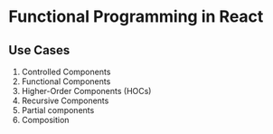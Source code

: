 # Functional Programming in React

## Use Cases

1. Controlled Components
2. Functional Components
3. Higher-Order Components (HOCs)
4. Recursive Components
5. Partial components
6. Composition
